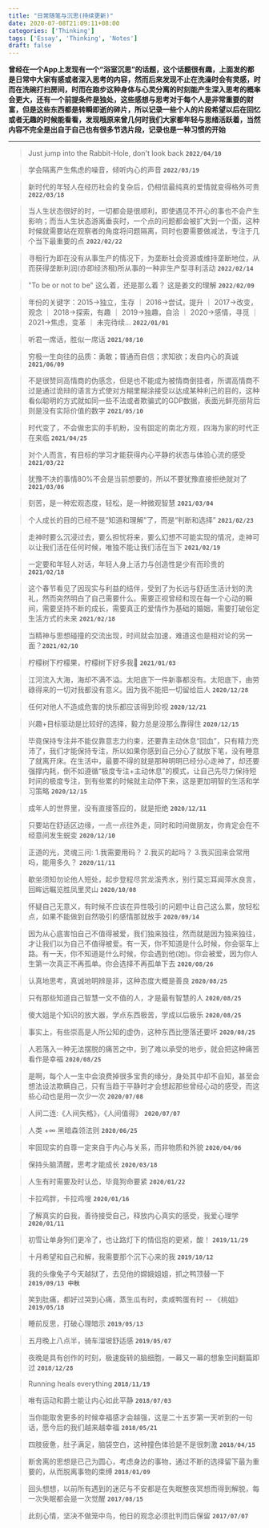 ```yaml
---
title: "日常随笔与沉思(持续更新)"
date: 2020-07-08T21:09:11+08:00
categories: ['Thinking']
tags: ['Essay', 'Thinking', 'Notes']
draft: false
---
```


**曾经在一个App上发现有一个“浴室沉思”的话题，这个话题很有趣，上面发的都是日常中大家有感或者深入思考的内容，然而后来发现不止在洗澡时会有灵感，时而在洗碗打扫房间，时而在跑步这种身体与心灵分离的时刻能产生深入思考的概率会更大，还有一个前提条件是独处，这些感想与思考对于每个人是非常重要的财富，但是这些东西都是转瞬即逝的碎片，所以记录一些个人的片段希望以后在回忆或者无趣的时候能看看，发现哦原来曾几何时我们大家都年轻与思绪活跃着，当然内容不完全是出自于自己也有很多节选片段，记录也是一种习惯的开始**
___

> Just jump into the Rabbit-Hole, don't look back   **`2022/04/10`**

> 学会隔离产生焦虑的噪音，倾听内心的声音    **`2022/03/19`**

> 新时代的年轻人在经历社会的复杂后，仍相信最纯真的爱情就变得格外可贵    **`2022/03/18`**

> 当人生状态很好的时，一切都会是很顺利，即使遇见不开心的事也不会产生影响；而当人生状态游离垂丧时，一个点的问题都会被扩大到一个面，这种时候就需要站在观察者的角度将问题隔离，同时也要需要做减法，专注于几个当下最重要的点    **`2022/02/22`**

> 寻租行为即在没有从事生产的情况下，为垄断社会资源或维持垄断地位，从而获得垄断利润(亦即经济租)所从事的一种非生产型寻利活动    **`2022/02/14`**

> "To be or not to be" 这么着，还是那么着？ 这是姜文的理解      **`2022/02/09`**

> 年份的关键字：2015->独立，生存 ｜ 2016->尝试，提升 ｜ 2017->改变，观念 ｜ 2018->探索，有趣 ｜ 2019->独趣，自洽 ｜ 2020->感情，寻觅 ｜ 2021->焦虑，变革 ｜ 未完待续...    **`2022/01/01`**

> 听君一席话，胜似一席话    **`2021/08/10`**

> 穷极一生向往的品质：勇敢；普通而自信；求知欲；发自内心的真诚      **`2021/06/09`**

> 不是很赞同高情商的伪感念，但是也不能成为被情商倒挂者，所谓高情商不过是通过诡辩的语言方式使对方糊里糊涂接受以达成某种利己的目的，这种看似聪明的方式就如同一些不法或者欺骗式的GDP数据，表面光鲜亮丽背后则是没有实际价值的数字  **`2021/05/10`**

> 时代变了，不会做忠实的手机粉，没有固定的南北方观，四海为家的时代正在来临  **`2021/04/25`**

> 对个人而言，有目标的学习才能获得内心平静的状态与体验心流的感受    **`2021/03/22`**

> 犹豫不决的事情80%不会是当前想要的，所以不要犹豫直接拒绝就对了   **`2021/03/06`**

> 刻苦，是一种宏观态度，轻松，是一种微观智慧  **`2021/03/04`**

> 个人成长的目的已经不是“知道和理解”了，而是“判断和选择”  **`2021/02/23`**

> 走神时要么沉浸过去，要么担忧将来，要么幻想不可能实现的情况，走神可以让我们活在任何时候，唯独不能让我们活在当下    **`2021/02/19`**

> 一定要和年轻人对话，年轻人身上活力与创造性是少有而珍贵的  **`2021/02/18`**

> 这个春节看见了因现实与利益的结伴，受到了为长远与舒适生活计划的洗礼，然而突然明白了自己需要什么。需要正视曾经和现在每一个心动的瞬间，需要坚持不断的成长，需要真正的爱情作为基础的婚姻，需要打破俗定生活方式的未来   **`2021/02/18`**

> 当精神与思想碰撞的交流出现，时间就会加速，难道这也是相对论的另一面？**`2021/02/10`**

> 柠檬树下柠檬果，柠檬树下好多我🤪  **`2021/01/03`**

> 江河流入大海，海却不满不溢。太阳底下一件新事都没有。太阳底下，由劳碌得来的一切对我都没有意义。因为我不能把一切留给后人    **`2020/12/28`**

> 任何对他人不造成危害的快乐都应该得到珍视   **`2020/12/21`**

> 兴趣+目标驱动是比较好的选择，毅力总是没那么靠得住     **`2020/12/15`**

> 毕竟保持专注并不能仅靠意志力约束，还要靠主动休息“回血”，只有精力充沛了，我们才能保持专注，所以如果你感到自己分心了就放下笔，没有睡意了就离开床。在生活中，最要不得的就是那种明明已经分心走神了，却还要强撑内耗，倒不如遵循“极度专注+主动休息”的模式，让自己先尽力保持短时间的极度专注，到有些累的时候就主动停下来，这是更加明智的生活和学习策略 **`2020/12/15`**

> 成年人的世界里，没有直接答应的，就是拒绝   **`2020/12/11`**

> 只要站在舒适区边缘，一点一点往外走，同时和时间做朋友，你肯定会在不经意间发生蜕变   **`2020/12/10`**

> 正道的光，灵魂三问:  1.我需要用码？ 2.我买的起吗？ 3.我买回来会常用吗，能用多久？  **`2020/11/11`**

> 歇坐须知勿论他人短处，起步登程尽赏龙溪秀水，别行莫忘耳闻萍水良言，回眸远瞩览胜凤里灵山    **`2020/10/08`**

> 怀疑自己无意义，有时候不应该在异性吸引的问题中让自己这么累，放轻松点，如果不能做到自然吸引的感情那就放手   **`2020/09/14`**

> 因为从心底害怕自己不值得被爱，我们独来独往，然而就是因为独来独往，才让我们以为自己不值得被爱。有一天，你不知道是什么时候，你会驱车上路。有一天，你不知道是什么时候，你会遇到他(她)。你会被爱，因为你人生第一次真正不再孤单。你会选择不再孤单下去  **`2020/08/26`**

> 认真地思考，真诚地明辨是非，这种态度大概是善良    **`2020/08/25`**

> 只有那些知道自己智慧一文不值的人，才是最有智慧的人 **`2020/08/25`**

> 傻大姐是个知识的放大器，学点东西极苦，学成以后极乐 **`2020/08/25`**

> 事实上，有些崇高是人所公知的虚伪，这种东西比堕落还要坏    **`2020/08/25`**

> 人若落入一种无法摆脱的痛苦之中，到了难以承受的地步，就会把这种痛苦看作是幸福 **`2020/08/25`**

> 是啊，每个人一生中会浪费掉很多宝贵的缘分，身处其中却不自知，甚至会想法设法欺瞒自己，只有当趋于平静时才会想起那些曾经心动的感受，而这些心动也是用一次少一次  **`2020/07/08`**

> 人间二连:《人间失格》，《人间值得》  **`2020/07/07`**

> 人类 +∞ 黑暗森领法则  **`2020/06/25`**

> 牢固现实的自尊一定来自于内心与关系，而非物质和外貌    **`2020/04/06`**

> 保持头脑清醒，思考才能成长    **`2020/03/18`**

> 人生有时需要及时认怂，毕竟狗命要紧    **`2020/01/22`**

> 卡拉鸡胖，卡拉鸡嗖    **`2020/01/16`**

> 了解真实的自我，善待接受自己，释放内心真实的感受，我爱心理学  **`2020/01/11`**

> 初雪让单身狗们更冷了，也让路灯下的情侣抱的更紧，酸！  **`2019/11/29`**

> 十月希望和自己和解，我需要那个沉下心来的我    **`2019/10/12`**

> 我的头像兔子今天越狱了，去见他的嫦娥姐姐，抓之鸭顶替一下  **`2019/09/13 中秋`**

> 笑到肚痛，都好过哭到心痛，蒸生瓜有时，卖咸鸭蛋有时 -- 《桃姐》  **`2019/05/18`**

> 睡前反思，打破心理暗示    **`2019/05/13`**

> 五月晚上八点半，骑车溜坡舒适感    **`2019/05/07`**

> 夜晚是具有创作的时刻，极速旋转的脑细胞，一幕又一幕的想象空间翻篇即过  **`2018/12/28`**

> Running heals everything  **`2018/11/19`**

> 唯有运动和爵士能让内心如此平静    **`2018/07/03`**

> 当你能取舍更多的时候幸福感才会越强，这是二十五岁第一天听到的一句话，愿今后的我们越来越幸福    **`2018/05/21`**

> 四肢疲惫，肚子满足，脑袋空白，这种撞色体验是不是很刺激    **`2018/04/15`**

> 断舍离的思想是已己为圆心，考虑身边的事物，通过不断的选择留下最为重要的，从而脱离事物的束缚    **`2018/01/09`**

> 回头想想，以前所有遇到的迷茫与不安都是在失眠整夜冥想而得到解脱，每一次失眠都会是一次觉醒  **`2017/08/15`**

> 此刻心情，坚决不做笼中鸟，他日的观念必须批判而后保留  **`2017/07/07`**

